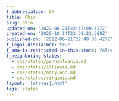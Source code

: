 ```yaml
---
f_abbreviation: OH
title: Ohio
slug: ohio
updated-on: '2022-06-21T22:37:09.327Z'
created-on: '2020-10-14T23:38:23.368Z'
published-on: '2022-06-21T22:49:36.427Z'
f_legal-disclaimer: true
f_sma-is-restricted-in-this-state: false
f_neighboring-states:
  - cms/states/pennsylvania.md
  - cms/states/illinois.md
  - cms/states/maryland.md
  - cms/states/virginia.md
layout: '[states].html'
tags: states
---
```



